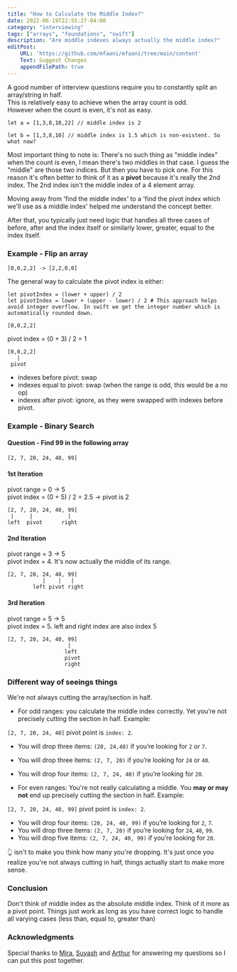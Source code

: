 ```yaml
---
title: "How to Calculate the Middle Index?"
date: 2022-06-19T22:55:27-04:00
category: "interviewing"
tags: ["arrays", "foundations", "swift"]
description: "Are middle indexes always actually the middle index?"
editPost:
    URL: 'https://github.com/mfaani/mfaani/tree/main/content'
    Text: Suggest Changes
    appendFilePath: true
---
```


A good number of interview questions require you to constantly split an array/string in half.  
This is relatively easy to achieve when the array count is odd.  
However when the count is even, it's not as easy. 

```
let a = [1,3,8,10,22] // middle index is 2
```

```
let b = [1,3,8,10] // middle index is 1.5 which is non-existent. So what now?
```

Most important thing to note is: There's no such thing as "middle index" when the count is even, I mean there's two middles in that case. I guess the "middle" are those two indices.‌‌ ‌But then you have to pick one. For this reason it's often better to think of it as a **pivot** because it's really the 2nd index. The 2nd index isn't the middle index of a 4 element array. 

Moving away from 'find the middle index' to a 'find the pivot index which we'll use as a middle index' helped me understand the concept better.

After that, you typically just need logic that handles all three cases of before, after and the index itself or similarly lower, greater, equal to the index itself.  

### Example - Flip an array

```
[0,0,2,2] -> [2,2,0,0]
```

The general way to calculate the pivot index is either: 

```
let pivotIndex = (lower + upper) / 2 
let pivotIndex = lower + (upper - lower) / 2 # This approach helps avoid integer overflow. In swift we get the integer number which is automatically rounded down.
```

```
[0,0,2,2]
```

pivot index = (0 + 3) / 2 = 1

```
[0,0,2,2]
   |
 pivot
```

- indexes before pivot: swap 
- indexes equal to pivot: swap (when the range is odd, this would be a no op)
- indexes after pivot: ignore, as they were swapped with indexes before pivot.

### Example - Binary Search

#### Question - Find 99 in the following array
```
[2, 7, 20, 24, 40, 99]
```

#### 1st Iteration
pivot range = 0 -> 5  
pivot index = (0 + 5) / 2 = 2.5 -> pivot is 2

```
[2, 7, 20, 24, 40, 99]
 |     |           |
left  pivot      right
```

#### 2nd Iteration
pivot range = 3 -> 5  
pivot index = 4. It's now actually the middle of its range. 

```
[2, 7, 20, 24, 40, 99]
           |    |   |
        left pivot right
```
#### 3rd Iteration
pivot range = 5 -> 5  
pivot index = 5. left and right index are also index 5

```
[2, 7, 20, 24, 40, 99]
                   | 
                  left
                  pivot
                  right
```

### Different way of seeings things

We're not always cutting the array/section in half. 

- For odd ranges: you calculate the middle index correctly. Yet you’re not precisely cutting the section in half. Example: 

`[2, 7, 20, 24, 40]` pivot point is `index: 2`.  

- You will drop three items: `(20, 24,40)` if you’re looking for `2` or `7`.  
- You will drop three items: `(2, 7, 20)` if you’re looking for `24` or `40`.  
- You will drop four items: `(2, 7, 24, 40)` if you’re looking for `20`.

- For even ranges: You're not really calculating a middle. You **may or may not** end up precisely cutting the section in half. Example: 

`[2, 7, 20, 24, 40, 99]` pivot point is `index: 2`.  

- You will drop four items: `(20, 24, 40, 99)` if you’re looking for `2`, `7`.  
- You will drop three items: `(2, 7, 20)` if you’re looking for `24`, `40`, `99`.  
- You will drop five items: `(2, 7, 24, 40, 99)` if you’re looking for `20`.

👆 isn't to make you think how many you're dropping. It's just once you realize you're not always cutting in half, things actually start to make more sense. 

### Conclusion

Don't think of middle index as the absolute middle index. Think of it more as a pivot point. 
Things just work as long as you have correct logic to handle all varying cases (less than, equal to, greater than)

### Acknowledgments

Special thanks to [Mira](https://twitter.com/andThenMira), [Suyash](https://twitter.com/suyashsrijan) and [Arthur](https://twitter.com/art_garzajr) for answering my questions so I can put this post together. 
